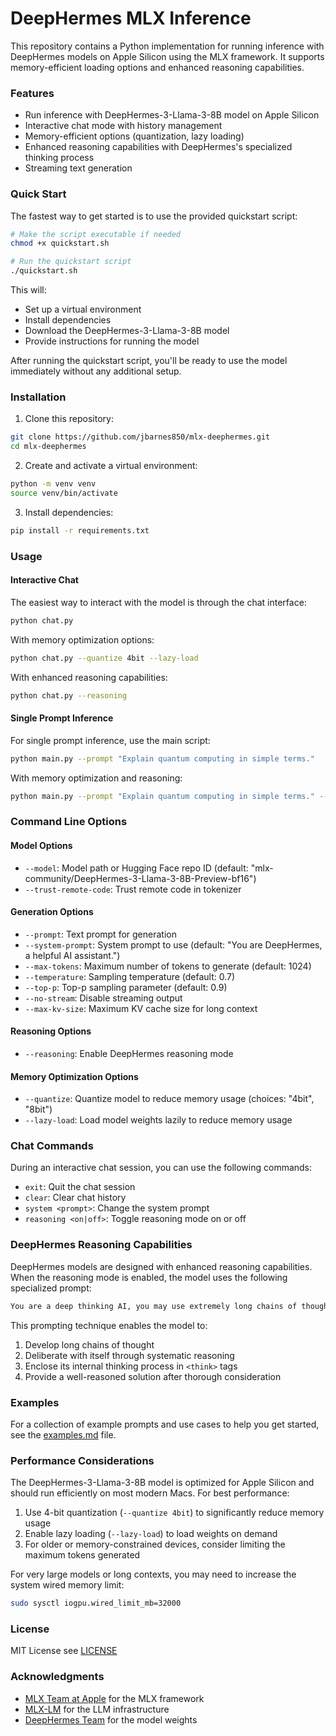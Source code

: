 # DeepHermes MLX Inference

This repository contains a Python implementation for running inference with DeepHermes models on Apple Silicon using the MLX framework. It supports memory-efficient loading options and enhanced reasoning capabilities.

### Features

- Run inference with DeepHermes-3-Llama-3-8B model on Apple Silicon
- Interactive chat mode with history management
- Memory-efficient options (quantization, lazy loading)
- Enhanced reasoning capabilities with DeepHermes's specialized thinking process
- Streaming text generation

### Quick Start

The fastest way to get started is to use the provided quickstart script:

```bash
# Make the script executable if needed
chmod +x quickstart.sh

# Run the quickstart script
./quickstart.sh
```

This will:
- Set up a virtual environment
- Install dependencies
- Download the DeepHermes-3-Llama-3-8B model
- Provide instructions for running the model

After running the quickstart script, you'll be ready to use the model immediately without any additional setup.

### Installation

1. Clone this repository:
```bash
git clone https://github.com/jbarnes850/mlx-deephermes.git
cd mlx-deephermes
```

2. Create and activate a virtual environment:
```bash
python -m venv venv
source venv/bin/activate
```

3. Install dependencies:
```bash
pip install -r requirements.txt
```

### Usage

#### Interactive Chat

The easiest way to interact with the model is through the chat interface:

```bash
python chat.py
```

With memory optimization options:

```bash
python chat.py --quantize 4bit --lazy-load
```

With enhanced reasoning capabilities:

```bash
python chat.py --reasoning
```

#### Single Prompt Inference

For single prompt inference, use the main script:

```bash
python main.py --prompt "Explain quantum computing in simple terms."
```

With memory optimization and reasoning:

```bash
python main.py --prompt "Explain quantum computing in simple terms." --quantize 4bit --reasoning
```

### Command Line Options

#### Model Options
- `--model`: Model path or Hugging Face repo ID (default: "mlx-community/DeepHermes-3-Llama-3-8B-Preview-bf16")
- `--trust-remote-code`: Trust remote code in tokenizer

#### Generation Options
- `--prompt`: Text prompt for generation
- `--system-prompt`: System prompt to use (default: "You are DeepHermes, a helpful AI assistant.")
- `--max-tokens`: Maximum number of tokens to generate (default: 1024)
- `--temperature`: Sampling temperature (default: 0.7)
- `--top-p`: Top-p sampling parameter (default: 0.9)
- `--no-stream`: Disable streaming output
- `--max-kv-size`: Maximum KV cache size for long context

#### Reasoning Options
- `--reasoning`: Enable DeepHermes reasoning mode

#### Memory Optimization Options
- `--quantize`: Quantize model to reduce memory usage (choices: "4bit", "8bit")
- `--lazy-load`: Load model weights lazily to reduce memory usage

### Chat Commands

During an interactive chat session, you can use the following commands:

- `exit`: Quit the chat session
- `clear`: Clear chat history
- `system <prompt>`: Change the system prompt
- `reasoning <on|off>`: Toggle reasoning mode on or off

### DeepHermes Reasoning Capabilities

DeepHermes models are designed with enhanced reasoning capabilities. When the reasoning mode is enabled, the model uses the following specialized prompt:

```bash
You are a deep thinking AI, you may use extremely long chains of thought to deeply consider the problem and deliberate with yourself via systematic reasoning processes to help come to a correct solution prior to answering. You should enclose your thoughts and internal monologue inside <think> </think> tags, and then provide your solution or response to the problem.
```

This prompting technique enables the model to:
1. Develop long chains of thought
2. Deliberate with itself through systematic reasoning
3. Enclose its internal thinking process in `<think>` tags
4. Provide a well-reasoned solution after thorough consideration

### Examples

For a collection of example prompts and use cases to help you get started, see the [examples.md](examples.md) file.

### Performance Considerations

The DeepHermes-3-Llama-3-8B model is optimized for Apple Silicon and should run efficiently on most modern Macs. For best performance:

1. Use 4-bit quantization (`--quantize 4bit`) to significantly reduce memory usage
2. Enable lazy loading (`--lazy-load`) to load weights on demand
3. For older or memory-constrained devices, consider limiting the maximum tokens generated

For very large models or long contexts, you may need to increase the system wired memory limit:

```bash
sudo sysctl iogpu.wired_limit_mb=32000
```

### License

MIT License see [LICENSE](LICENSE)

### Acknowledgments

- [MLX Team at Apple](https://github.com/ml-explore/mlx) for the MLX framework
- [MLX-LM](https://github.com/ml-explore/mlx-lm) for the LLM infrastructure
- [DeepHermes Team](https://huggingface.co/mlx-community/DeepHermes-3-Llama-3-8B-Preview-bf16) for the model weights
